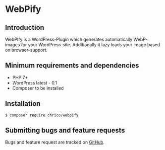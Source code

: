 # WebPify

## Introduction
WebPIfy is a WordPress-Plugin which generates automatically WebP-images for your WordPress-site. Additionally it lazy loads your image based on browser-support.

## Minimum requirements and dependencies

- PHP 7+
- WordPress latest - 0.1
- Composer to be installed

## Installation

```
$ composer require chrico/webpify
```

## Submitting bugs and feature requests
   
Bugs and feature request are tracked on [GitHub](https://github.com/chrico/WebPify/issues).

